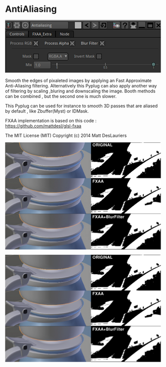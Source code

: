 # AntiAliasing

![Screenshot](Resources/Screenshot0.jpg)

Smooth the edges of pixaleted images by applying an Fast Approximate Anti-Aliasing filtering.
Alternatively this Pyplug can also apply another way of filtering by scaling ,bluring and downscaling the image.
Booth methods can be combined , but the second one is much slower.

This Pyplug can be used for instance to smooth 3D passes that are aliased by default , like Zbuffer(Myst) or IDMask.

FXAA implementation is based on this code :
https://github.com/mattdesl/glsl-fxaa

The MIT License (MIT) Copyright (c) 2014 Matt DesLauriers 

![Screenshot](Resources/Screenshot1.jpg)

![Screenshot](Resources/Screenshot2.jpg)
